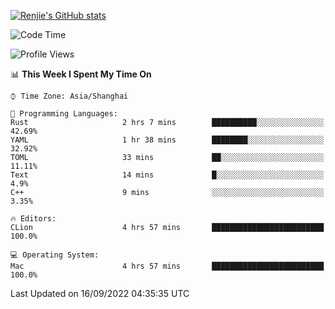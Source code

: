 [![Renjie's GitHub stats](https://github-readme-stats.vercel.app/api?username=liurenjie1024&show_icons=true&theme=chartreuse-dark)](https://github.com/anuraghazra/github-readme-stats)

<!--START_SECTION:waka-->
![Code Time](http://img.shields.io/badge/Code%20Time-154%20hrs%2035%20mins-blue)

![Profile Views](http://img.shields.io/badge/Profile%20Views-3-blue)

📊 **This Week I Spent My Time On** 

```text
⌚︎ Time Zone: Asia/Shanghai

💬 Programming Languages: 
Rust                     2 hrs 7 mins        ██████████░░░░░░░░░░░░░░░   42.69% 
YAML                     1 hr 38 mins        ████████░░░░░░░░░░░░░░░░░   32.92% 
TOML                     33 mins             ██░░░░░░░░░░░░░░░░░░░░░░░   11.11% 
Text                     14 mins             █░░░░░░░░░░░░░░░░░░░░░░░░   4.9% 
C++                      9 mins              ░░░░░░░░░░░░░░░░░░░░░░░░░   3.35%

🔥 Editors: 
CLion                    4 hrs 57 mins       █████████████████████████   100.0%

💻 Operating System: 
Mac                      4 hrs 57 mins       █████████████████████████   100.0%

```


 Last Updated on 16/09/2022 04:35:35 UTC
<!--END_SECTION:waka-->

